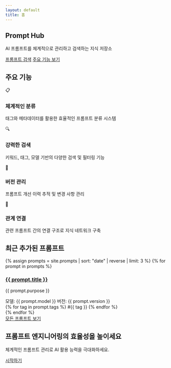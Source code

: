 ```yaml
---
layout: default
title: 홈
---
```


<div class="home-container">
  <section class="hero">
    <div class="hero-content">
      <h1>Prompt Hub</h1>
      <p class="subtitle">AI 프롬프트를 체계적으로 관리하고 검색하는 지식 저장소</p>
      <div class="hero-buttons">
        <a href="{{ '/search/' | relative_url }}" class="btn btn-primary">프롬프트 검색</a>
        <a href="#features" class="btn btn-secondary">주요 기능 보기</a>
      </div>
    </div>
  </section>

  <section id="features" class="features">
    <h2>주요 기능</h2>
    <div class="features-grid">
      <div class="feature-card">
        <div class="feature-icon">📋</div>
        <h3>체계적인 분류</h3>
        <p>태그와 메타데이터를 활용한 효율적인 프롬프트 분류 시스템</p>
      </div>
      <div class="feature-card">
        <div class="feature-icon">🔍</div>
        <h3>강력한 검색</h3>
        <p>키워드, 태그, 모델 기반의 다양한 검색 및 필터링 기능</p>
      </div>
      <div class="feature-card">
        <div class="feature-icon">🔄</div>
        <h3>버전 관리</h3>
        <p>프롬프트 개선 이력 추적 및 변경 사항 관리</p>
      </div>
      <div class="feature-card">
        <div class="feature-icon">🔗</div>
        <h3>관계 연결</h3>
        <p>관련 프롬프트 간의 연결 구조로 지식 네트워크 구축</p>
      </div>
    </div>
  </section>

  <section class="recent-prompts">
    <h2>최근 추가된 프롬프트</h2>
    <div class="prompts-grid">
      {% assign prompts = site.prompts | sort: "date" | reverse | limit: 3 %}
      {% for prompt in prompts %}
      <div class="prompt-card">
        <h3><a href="{{ prompt.url | relative_url }}">{{ prompt.title }}</a></h3>
        <p>{{ prompt.purpose }}</p>
        <div class="prompt-meta">
          <span>모델: {{ prompt.model }}</span>
          <span>버전: {{ prompt.version }}</span>
        </div>
        <div class="prompt-tags">
          {% for tag in prompt.tags %}
            <span class="tag">#{{ tag }}</span>
          {% endfor %}
        </div>
      </div>
      {% endfor %}
    </div>
    <div class="view-all">
      <a href="{{ '/search/' | relative_url }}" class="btn btn-outline">모든 프롬프트 보기</a>
    </div>
  </section>

  <section class="cta">
    <h2>프롬프트 엔지니어링의 효율성을 높이세요</h2>
    <p>체계적인 프롬프트 관리로 AI 활용 능력을 극대화하세요.</p>
    <a href="#" class="btn btn-primary">시작하기</a>
  </section>
</div>